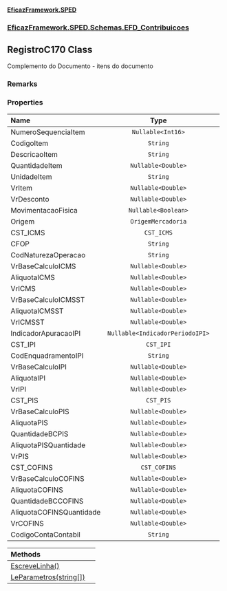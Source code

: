 #### [EficazFramework.SPED](EficazFrameworkSPED.md 'EficazFramework SPED')
### [EficazFramework.SPED.Schemas.EFD_Contribuicoes](EficazFramework.SPED.Schemas.EFD_Contribuicoes.md 'EficazFramework.SPED.Schemas.EFD_Contribuicoes')

## RegistroC170 Class

Complemento do Documento - itens do documento

### Remarks
### Properties

| Name | Type | |
| :--- | :---: | :--- |
| NumeroSequenciaItem | `Nullable<Int16>` |  |
| CodigoItem | `String` |  |
| DescricaoItem | `String` |  |
| QuantidadeItem | `Nullable<Double>` |  |
| UnidadeItem | `String` |  |
| VrItem | `Nullable<Double>` |  |
| VrDesconto | `Nullable<Double>` |  |
| MovimentacaoFisica | `Nullable<Boolean>` |  |
| Origem | `OrigemMercadoria` |  |
| CST_ICMS | `CST_ICMS` |  |
| CFOP | `String` |  |
| CodNaturezaOperacao | `String` |  |
| VrBaseCalculoICMS | `Nullable<Double>` |  |
| AliquotaICMS | `Nullable<Double>` |  |
| VrICMS | `Nullable<Double>` |  |
| VrBaseCalculoICMSST | `Nullable<Double>` |  |
| AliquotaICMSST | `Nullable<Double>` |  |
| VrICMSST | `Nullable<Double>` |  |
| IndicadorApuracaoIPI | `Nullable<IndicadorPeriodoIPI>` |  |
| CST_IPI | `CST_IPI` |  |
| CodEnquadramentoIPI | `String` |  |
| VrBaseCalculoIPI | `Nullable<Double>` |  |
| AliquotaIPI | `Nullable<Double>` |  |
| VrIPI | `Nullable<Double>` |  |
| CST_PIS | `CST_PIS` |  |
| VrBaseCalculoPIS | `Nullable<Double>` |  |
| AliquotaPIS | `Nullable<Double>` |  |
| QuantidadeBCPIS | `Nullable<Double>` |  |
| AliquotaPISQuantidade | `Nullable<Double>` |  |
| VrPIS | `Nullable<Double>` |  |
| CST_COFINS | `CST_COFINS` |  |
| VrBaseCalculoCOFINS | `Nullable<Double>` |  |
| AliquotaCOFINS | `Nullable<Double>` |  |
| QuantidadeBCCOFINS | `Nullable<Double>` |  |
| AliquotaCOFINSQuantidade | `Nullable<Double>` |  |
| VrCOFINS | `Nullable<Double>` |  |
| CodigoContaContabil | `String` |  |

| Methods | |
| :--- | :--- |
| [EscreveLinha()](EficazFramework.SPED.Schemas.EFD_Contribuicoes/RegistroC170/EscreveLinha().md 'EficazFramework.SPED.Schemas.EFD_Contribuicoes.RegistroC170.EscreveLinha()') | |
| [LeParametros(string[])](EficazFramework.SPED.Schemas.EFD_Contribuicoes/RegistroC170/LeParametros(string[]).md 'EficazFramework.SPED.Schemas.EFD_Contribuicoes.RegistroC170.LeParametros(string[])') | |
